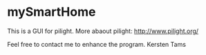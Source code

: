 # mySmartHome
This is a GUI for pilight.
More abaout pilight:
http://www.pilight.org/

Feel free to contact me to enhance the program.
Kersten Tams
